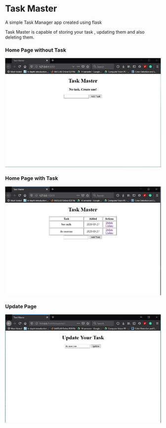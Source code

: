 # Task Master
A simple Task Manager app created using flask

Task Master is capable of storing your task , updating them and also deleting them.

### Home Page without Task
![Home Page](https://github.com/Harsh1347/Task_Master/blob/master/images/home_page.JPG)

### Home Page with Task
![Home Page with tasks](https://github.com/Harsh1347/Task_Master/blob/master/images/home_page_with_data.JPG)

### Update Page
![Update Page](https://github.com/Harsh1347/Task_Master/blob/master/images/update_page.JPG)
